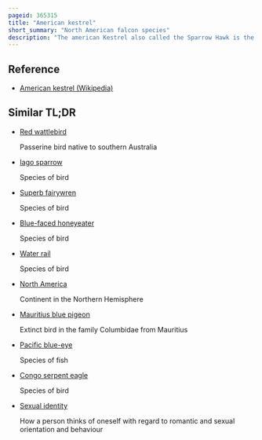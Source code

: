 ```yaml
---
pageid: 365315
title: "American kestrel"
short_summary: "North American falcon species"
description: "The american Kestrel also called the Sparrow Hawk is the smallest and most common Falcon in north America. It has a roughly Two-To-One Range in Size over Subspecies and Sex Varying from about the Weight of a blue Jay to a Mourning Dove. It also borders south America and is a well-established Species that has evolved into 17 Subspecies adapting to different Environments and Habitats throughout the Americas. It exhibits sexual Dimorphism in Size and Plumage although both Sexes have a rufous back with noticeable Barring. Its plumage is colorful and attractive, and juveniles are similar in plumage to adults."
---
```


## Reference

- [American kestrel (Wikipedia)](https://en.wikipedia.org/?curid=365315)

## Similar TL;DR

- [Red wattlebird](/tldr/en/red-wattlebird)

  Passerine bird native to southern Australia

- [Iago sparrow](/tldr/en/iago-sparrow)

  Species of bird

- [Superb fairywren](/tldr/en/superb-fairywren)

  Species of bird

- [Blue-faced honeyeater](/tldr/en/blue-faced-honeyeater)

  Species of bird

- [Water rail](/tldr/en/water-rail)

  Species of bird

- [North America](/tldr/en/north-america)

  Continent in the Northern Hemisphere

- [Mauritius blue pigeon](/tldr/en/mauritius-blue-pigeon)

  Extinct bird in the family Columbidae from Mauritius

- [Pacific blue-eye](/tldr/en/pacific-blue-eye)

  Species of fish

- [Congo serpent eagle](/tldr/en/congo-serpent-eagle)

  Species of bird

- [Sexual identity](/tldr/en/sexual-identity)

  How a person thinks of oneself with regard to romantic and sexual orientation and behaviour
